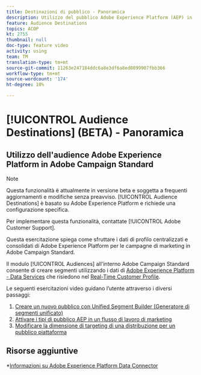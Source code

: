 ```yaml
---
title: Destinazioni di pubblico - Panoramica
description: Utilizzo del pubblico Adobe Experience Platform (AEP) in  Adobe Campaign Standard (ACS)
feature: Audience Destinations
topics: ACOP
kt: 2755
thumbnail: null
doc-type: feature video
activity: using
team: TM
translation-type: tm+mt
source-git-commit: 11263e247184ddc6a8e3df6a8ed0899907fbb366
workflow-type: tm+mt
source-wordcount: '174'
ht-degree: 10%

---
```



# [!UICONTROL Audience Destinations] (BETA) - Panoramica

## Utilizzo dell&#39;audience Adobe Experience Platform in  Adobe Campaign Standard

>[!NOTE]
>
>Questa funzionalità è attualmente in versione beta e soggetta a frequenti aggiornamenti e modifiche senza preavviso. [!UICONTROL Audience Destinations] è basato su Adobe Experience Platform e richiede una configurazione specifica.
>
>Per implementare questa funzionalità, contattate [!UICONTROL Adobe Customer Support].


Questa esercitazione spiega come sfruttare i dati di profilo centralizzati e consolidati di Adobe Experience Platform per le campagne di marketing in  Adobe Campaign Standard.

Il modulo [!UICONTROL Audiences] all&#39;interno  Adobe Campaign Standard consente di creare segmenti utilizzando i dati di [Adobe Experience Platform - Data Services](https://www.adobe.io/apis/experienceplatform/home/services.html) che risiedono nel [Real-Time Customer Profile](https://docs.adobe.com/content/help/en/platform-learn/tutorials/profiles/understanding-the-real-time-customer-profile.html).

Le seguenti esercitazioni video guidano l’utente attraverso i diversi passaggi:

1. [Creare un nuovo pubblico con Unified Segment Builder (Generatore di segmenti unificato)](/help/profiles-and-audiences/audience-destinations/creating-audiences-using-segment-builder.md)
2. [Attivare i tipi di pubblico AEP in un flusso di lavoro di marketing](/help/profiles-and-audiences/audience-destinations/activating-aep-audiences.md)
3. [Modificare la dimensione di targeting di una distribuzione per un pubblico piattaforma](/help/profiles-and-audiences/audience-destinations/changing-targeting-dimension.md)

## Risorse aggiuntive

*[Informazioni su Adobe Experience Platform Data Connector](/help/administrating/adobe-experience-platform-data-connector/understanding-the-adobe-experience-platform-data-connector.md)

